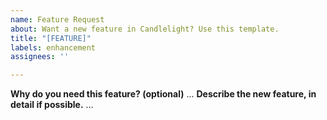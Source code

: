 ```yaml
---
name: Feature Request
about: Want a new feature in Candlelight? Use this template.
title: "[FEATURE]"
labels: enhancement
assignees: ''

---
```


**Why do you need this feature? (optional)**
...
**Describe the new feature, in detail if possible.**
...
